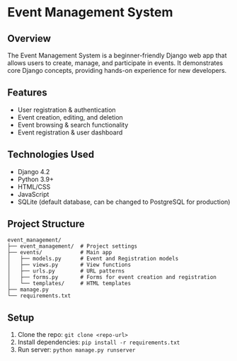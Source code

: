 # Event Management System

## Overview
The Event Management System is a beginner-friendly Django web app that allows users to create, manage, and participate in events. It demonstrates core Django concepts, providing hands-on experience for new developers.

## Features
- User registration & authentication
- Event creation, editing, and deletion
- Event browsing & search functionality
- Event registration & user dashboard

## Technologies Used
- Django 4.2
- Python 3.9+
- HTML/CSS
- JavaScript
- SQLite (default database, can be changed to PostgreSQL for production)


## Project Structure
```
event_management/
├── event_management/  # Project settings
├── events/            # Main app
│   ├── models.py      # Event and Registration models
│   ├── views.py       # View functions
│   ├── urls.py        # URL patterns
│   ├── forms.py       # Forms for event creation and registration
│   └── templates/     # HTML templates
├── manage.py
└── requirements.txt
```

## Setup
1. Clone the repo: `git clone <repo-url>`
2. Install dependencies: `pip install -r requirements.txt`
3. Run server: `python manage.py runserver`